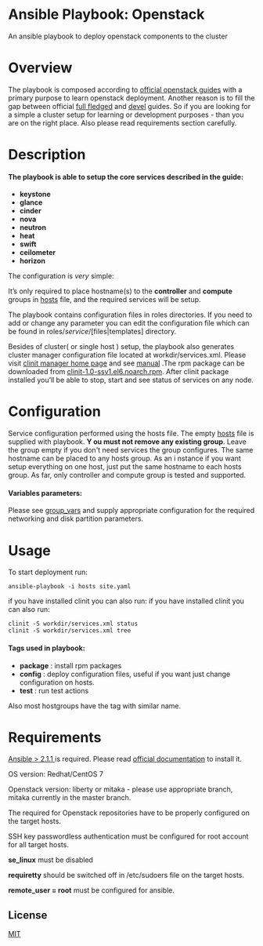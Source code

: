 # Ansible Playbook: Openstack

An ansible playbook to deploy openstack components to the cluster
# Overview
The playbook is composed according to [official openstack guides](http://docs.openstack.org/liberty/install-guide-rdo/) 
with a primary purpose to learn openstack deployment. Another reason is to fill the gap  between official 
[full fledged](https://github.com/openstack/openstack-ansible) and 
[devel](http://docs.openstack.org/developer/openstack-ansible/developer-docs/quickstart-aio.html) guides. 
So if you are looking for a simple a cluster setup for learning or development purposes - than you are on the right place. 
Also please read requirements section carefully.

# Description
#### The playbook is able to setup the core services described in the guide:
* **keystone**
* **glance**
* **cinder**
* **nova**
* **neutron**
* **heat**
* **swift**
* **ceilometer**
* **horizon**

The configuration is _very_ simple:

It’s only required to place hostname(s) to the **controller** and **compute** groups in [hosts](hosts) file, 
and the required services will be setup.

The playbook contains configuration files in roles directories. If you need to add or change any parameter you can edit
the configuration file which can be found in roles/_service_/[files|templates] directory.

Besides of cluster( or single host ) setup, the playbook also generates cluster manager configuration file located at 
workdir/services.xml.
Please visit [clinit manager home page](https://github.com/sergevs/clinit) and see 
[manual](https://github.com/sergevs/clinit/wiki) .The rpm package can be downloaded from [clinit-1.0-ssv1.el6.noarch.rpm](https://github.com/sergevs/clinit/releases/download/1.0/clinit-1.0-ssv1.el6.noarch.rpm).
After clinit package installed you’ll be able to stop, start and see status of services on any node.

# Configuration
Service configuration performed using the hosts file. The empty [hosts](https://github.com/sergevs/ansible-openstack/blob/master/hosts) file is supplied with playbook. **Y
ou must not remove any existing group**. Leave the group empty if you don't need services the group configures. The same hostname can be placed to any hosts group. As an i
nstance if you want setup everything on one host, just put the same hostname to each hosts group. As far, only controller and compute group is tested and supported.

#### Variables parameters:
Please see [group_vars](https://github.com/sergevs/ansible-openstack/tree/master/group_vars) and supply appropriate configuration for the required
networking and disk partition parameters.

# Usage
To start deployment run:

    ansible-playbook -i hosts site.yaml

if you have installed clinit you can also run:
if you have installed clinit you can also run:

    clinit -S workdir/services.xml status
    clinit -S workdir/services.xml tree

#### Tags used in playbook:
* **package** : install rpm packages
* **config** : deploy configuration files, useful if you want just change configuration on hosts.
* **test** : run test actions

Also most hostgroups have the tag with similar name.


# Requirements
[Ansible > 2.1.1 ](http://www.ansible.com) is required. Please read [official documentation](http://docs.ansible.com/ansible/intro_installation.html#latest-release-via-yum) to install it. 

OS version: Redhat/CentOS 7

Openstack version: liberty or mitaka - please use appropriate branch, mitaka currently in the master branch.

The required for Openstack repositories have to be properly configured on the target hosts.

SSH key passwordless authentication must be configured for root account for all target hosts.

**se_linux** must be disabled

**requiretty** should be switched off in /etc/sudoers file on the target hosts.

**remote_user = root** must be configured for ansible.

## License

[MIT](https://github.com/sergevs/ansible-openstack/blob/master/LICENSE)
